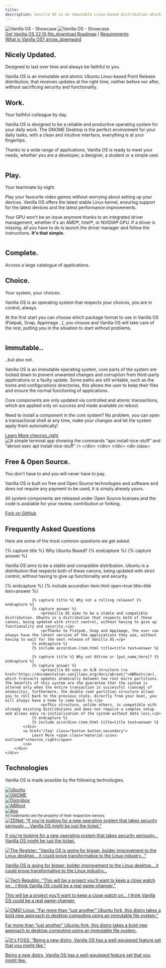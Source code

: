 ```yaml
---
title: 
description: Vanilla OS is an Immutable Linux-based distribution which aims to provide a vanilla GNOME experience.
---
```

<div class="hero hero-center hero-main">
    <div class="container hero-wrapper">
        <div class="hero-image animate__animated animate__fadeIn" data-scroll>
            <img src="/assets/images/home-laptop.svg" alt="Vanilla OS - Showcase" class="on-light" />
            <img src="/assets/images/home-laptop-dark.svg" alt="Vanilla OS - Showcase" class="on-dark" />
        </div>
        <div class="hero-text">
            <!-- <a href="{{ site.url }}/download/" class="button button-large">
                Get Vanilla OS 22.10 <span class="material-icons-outlined"> file_download </span>
            </a>
            <a href="#">Release Notes</a> -->
            <a href="https://github.com/Vanilla-OS/os/releases/latest" class="button button-large">
                Get Vanilla OS 22.10 <span class="material-icons-outlined"> file_download </span>
            </a>
            <span>
                <a href="{{ site.url }}/roadmap">Roadmap</a> | <a href="https://handbook.vanillaos.org/2022/11/05/installation.html#title1">Requirements</a>
            </span>
        </div>
        <a href="#discover" class="hero-scroll">
            What is Vanilla OS?
            <span class="material-icons-outlined" id="discover"> arrow_downward </span>
        </a>
    </div>
</div>

<div class="hero hero-center">
    <div class="container hero-wrapper">
        <div class="hero-text">
            <h2>Nicely Updated.</h2>
            <p>Designed to last over time and always be faithful to you.</p>
            <p>Vanilla OS is an <span class="mark">immutable</span> and <span class="mark">atomic</span> Ubuntu Linux-based Point Release distribution, that receives updates at the right time, neither before nor after, without sacrificing security and functionality.</p>
        </div>
    </div>
</div>

<div class="hero hero-feature">
    <div class="container hero-wrapper">
        <div class="hero-text">
            <h2>Work.</h2>
            <p>Your faithful colleague by day.</p>
            <p>Vanilla OS is designed to be a reliable and productive operating system for your daily work. The GNOME Desktop is the perfect environment for your daily tasks, with a clean and intuitive interface, everything is at your fingertips.</p>
            <p>Thanks to a wide range of applications, Vanilla OS is ready to meet your needs, whether you are a developer, a designer, a student or a simple user.</p>
        </div>
        <div class="hero-image" data-scroll>
            <img class="animate-on-scroll" data-animation="fadeInRight" src="/assets/images/home-rnote.png" alt="" />
        </div>
    </div>
</div>

<div class="hero hero-feature hero-feature-inverted">
    <div class="container hero-wrapper">
        <div class="hero-text">
            <h2>Play.</h2>
            <p>Your teammate by night.</p>
            <p>Play your favourite video games without worrying about setting up your devices. Vanilla OS offers the latest stable Linux kernel, ensuring support for the latest devices and the latest performance improvements.</p>
            <p>Your GPU won't be an issue anymore thanks to an integrated driver management, whether it's an AMD®, Intel®, or NVIDIA® GPU. If a driver is missing, all you have to do is launch the driver manager and follow the instructions. <b>It's that simple.</b></p>
        </div>
        <div class="hero-image" data-scroll>
            <img class="animate-on-scroll" data-animation="fadeInUp" src="/assets/images/home-gaming.png" alt="" />
        </div>
    </div>
</div>

<div class="hero hero-center hero-bg-text">
    <div class="hero-text">
        <div class="hero-image" data-scroll>
            <img class="animate-on-scroll" data-animation="fadeIn" src="/assets/images/home-apps.png" alt="" />
            <div class="hero-text">
                <h2>Complete.</h2>
                <p>Access a large catalogue of applications.</p>
            </div>
        </div>
    </div>
</div>

<div class="hero hero-feature">
    <div class="container hero-wrapper">
        <div class="hero-text">
            <h2>Choice.</h2>
            <p>Your system, your choices.</p>
            <p>Vanilla OS is an operating system that respects your choices, you are in control, always.</p>
            <p>At the first start you can choose which package format to use in Vanilla OS (Flatpak, Snap, Appimage ..), you choose and Vanilla OS will take care of the rest, putting you in the situation to start without problems.</p>
        </div>
        <div class="hero-image" data-scroll>
            <img class="animate-on-scroll" data-animation="fadeInRight" src="/assets/images/home-pkgs.png" alt="" />
        </div>
    </div>
</div>

<div class="hero hero-feature hero-feature-inverted">
    <div class="container hero-wrapper">
        <div class="hero-text">
            <h2>Immutable..</h2>
            <p>..but also not.</p>
            <p>Vanilla OS is an immutable operating system, core parts of the system are locked down to prevent unwanted changes and corruption from third-party applications or a faulty update. Some paths are still writable, such as the home and configurations directories, this allows the user to keep their files and ensure the normal functioning of applications.</p>
            <p>Core components are only updated via controlled and atomic transactions, which are applied only on success and made available on reboot.</p>
            <p>Need to install a component in the core system? No problem, you can open a transactional shell at any time, make your changes and let the system apply them automatically!</p>
            <a href="https://documentation.vanillaos.org/" class="button button-secondary">
                Learn More <span class="material-icons-outlined">chevron_right</span>
            </a>
        </div>
        <div class="hero-image" data-scroll>
            <!-- This description here is both informative and decorative; it probably makes sense to provide some alt text rather than hiding it from screen readers. -->
            <img class="animate-on-scroll" data-animation="fadeInLeft" src="/assets/images/home-desk-apx.svg" alt="A simple terminal app showing the commands “apx install nice-stuff” and “abroot exec apt install nice-stuff” />
        </div>
    </div>
</div>

<div class="hero hero-center">
    <div class="container hero-wrapper">
        <div class="hero-text">
            <h2>Free & Open Source.</h2>
            <p>You don't have to and you will never have to pay.</p>
            <p>Vanilla OS is built on free and Open Source technologies and software and does not require any payment to be used, it is simply already yours.</p>
            <p>All system components are released under Open Source licenses and the code is available for your review, contribution or forking.</p>
            <div class="button-pattern" style="background-image: url('/assets/images/home-open-source-pattern.svg');">
                <a href="https://github.com/vanilla-os" class="button button-large button-dimmed">Fork on <ion-icon name="logo-github"></ion-icon> GitHub</a>
            </div>
        </div>
    </div>
</div>

<div class="hero hero-secondary">
    <div class="container hero-wrapper">
        <div class="hero-text">
            <h2>Frequently Asked Questions</h2>
            <p>Here are some of the most common questions we get asked.</p>
            <div class="accordion">
                {% capture title %} Why Ubuntu Based? {% endcapture %}
                {% capture answer %}
                    <p>Vanilla OS aims to be a stable and compatible distribution. Ubuntu is a distribution that respects both of these canons, being updated with strict control, without having to give up functionality and security.</p>
                {% endcapture %}
                {% include accordion-item.html open=true title=title text=answer %}

                {% capture title %} Why not a rolling release? {% endcapture %}
                {% capture answer %}
                    <p>Vanilla OS aims to be a stable and compatible distribution. Ubuntu is a distribution that respects both of these canons, being updated with strict control, without having to give up functionality and security.</p>
                    <p>Thanks to Flatpak, Snap and Appimage, the user can always have the latest version of the applications they use, without having to wait for the next release of Vanilla OS.</p>
                {% endcapture %}
                {% include accordion-item.html title=title text=answer %}

                {% capture title %} Why not OStree or [put_name_here]? {% endcapture %}
                {% capture answer %}
                    <p>Vanilla OS uses an A/B structure (<a href="https://documentation.vanillaos.org/docs/abroot/">ABRoot</a>), which transacts updates atomically between two root micro partitions. The benefits of this system are the guarantee that the system is altered only when the entire transaction is successful (concept of atomicity), furthermore, the double root partition structure allows you to roll back to the previous state, directly from your boot, you will always have a home to come back to.</p>
                    <p>This structure, unlike others, is compatible with already existing distributions and does not require a complex setup and allows easy re-initialization of the system without data loss.</p>
                {% endcapture %}
                {% include accordion-item.html title=title text=answer %}
            </div>
            <a href="/faq" class="button button-secondary">
                Learn More <span class="material-icons-outlined">chevron_right</span>
            </a>
        </div>
    </div>
</div>

<div class="hero hero-center">
    <div class="hero-wrapper">
        <div class="hero-text">
            <h2>Technologies</h2>
            <p>Vanilla OS is made possible by the following technologies.</p>
            <div class="logo-carousel">
                <div class="logo-carousel-item">
                    <a href="https://www.ubuntu.com/" target="_blank" rel="noopener">
                        <img src="/assets/images/logos/ubuntu.svg" alt="Ubuntu" />
                    </a>
                </div>
                <div class="logo-carousel-item">
                    <a href="https://www.gnome.org/" target="_blank" rel="noopener">
                        <img src="/assets/images/logos/gnome.svg" alt="GNOME" />
                    </a>
                </div>
                <div class="logo-carousel-item">
                    <a href="https://distrobox.privatedns.org/" target="_blank" rel="noopener">
                        <img src="/assets/images/logos/distrobox.svg" alt="Distrobox" />
                    </a>
                </div>
                <div class="logo-carousel-item">
                    <a href="https://github.com/Vanilla-OS/ABRoot/" target="_blank" rel="noopener">
                        <img src="/assets/images/logos/abroot.svg" alt="ABRoot" />
                    </a>
                </div>
                <div class="logo-carousel-item">
                    <a href="https://github.com/Vanilla-OS/apx/" target="_blank" rel="noopener">
                        <img src="/assets/images/logos/apx.png" alt="Apx" />
                    </a>
                </div>
            </div>
            <small>All trademarks are the property of their respective owners.</small>
        </div>
    </div>
</div>

<div class="hero hero-center">
    <div class="hero-wrapper">
        <div class="hero-text">
            <div class="media-carousel">
                <div class="media-carousel-item">
                    <a href="https://www.zdnet.com/article/vanilla-os-offers-a-new-take-on-security-for-the-linux-desktop/" target="_blank" rel="noopener">
                        <img src="/assets/images/logos/media/zdnet.svg" alt="ZDNet: “If you're looking for a new operating system that takes security seriously ... Vanilla OS might be just the ticket.”" />
                        <p>If you're looking for a new operating system that takes security seriously… Vanilla OS might be just the ticket.</p>
                    </a>
                </div>
                <div class="media-carousel-item">
                    <a href="https://www.theregister.com/2023/01/03/vanilla_os_2210/" target="_blank" rel="noopener">
                        <img src="/assets/images/logos/media/the_register.svg" alt="The Register: “Vanilla OS is going for bigger, bolder improvement to the Linux desktop... it could prove transformative to the Linux industry...”" />
                        <p>Vanilla OS is going for bigger, bolder improvement to the Linux desktop… it could prove transformative to the Linux industry… </p>
                    </a>
                </div>
                <div class="media-carousel-item">
                    <a href="https://www.techrepublic.com/article/vanilla-os-linux-desktop/" target="_blank" rel="noopener">
                        <img src="/assets/images/logos/media/techrepublic-logo.svg" alt="Tech Republic: “This will be a project you’ll want to keep a close watch on... I think Vanilla OS could be a real game-changer.”" />
                        <p>This will be a project you’ll want to keep a close watch on… I think Vanilla OS could be a real game-changer.</p>
                    </a>
                </div>
                <div class="media-carousel-new-line"></div>
                <div class="media-carousel-item">
                    <a href="https://www.omglinux.com/vanilla-os-first-release-download/" target="_blank" rel="noopener">
                        <img src="/assets/images/logos/media/omg-linux.png" alt="OMG! Linux: “Far more than “just another” Ubuntu fork, this distro takes a bold new approach to desktop computing using an immutable file system.”" />
                        <p>Far more than “just another” Ubuntu fork, this distro takes a bold new approach to desktop computing using an immutable file system.</p>
                    </a>
                </div>
                <div class="media-carousel-item">
                    <a href="https://news.itsfoss.com/vanilla-os-release/" target="_blank" rel="noopener">
                        <img src="/assets/images/logos/media/itsfoss-logo.webp" alt="It's FOSS: “Being a new distro, Vanilla OS has a well-equipped feature set that you might like.”" />
                        <p>Being a new distro, Vanilla OS has a well-equipped feature set that you might like.</p>
                    </a>
                </div>
            </div>
        </div>
    </div>
</div>
